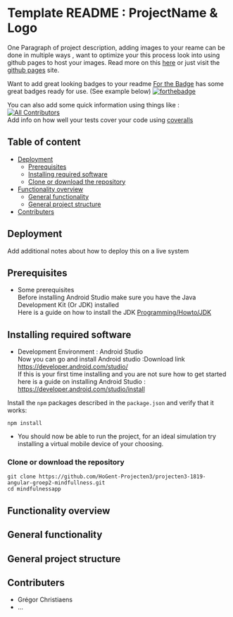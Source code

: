 # Template README : ProjectName & Logo

One Paragraph of project description, adding images to your reame can be done in multiple ways , want to optimize your this process look into using github pages to host your images. Read more on this [here](https://www.jefclaes.be/2012/04/add-images-to-github-readme.html) or just visit the [github pages](https://pages.github.com) site.

Want to add great looking badges to your readme [For the Badge](https://forthebadge.com) has some great badges ready for use. (See example below)
[![forthebadge](https://forthebadge.com/images/badges/built-for-android.svg)](https://forthebadge.com)

You can also add some quick information using things like :  
[![All Contributors](https://img.shields.io/badge/all_contributors-1-orange.svg?style=flat-square)](./CONTRIBUTORS.md)  
Add info on how well your tests cover your code using [coveralls](https://coveralls.io/)


## Table of content
- [Deployment](#Deployment)
    - [Prerequisites](#Prerequisites)
    - [Installing required software](#Installing-required-software)
    - [Clone or download the repository](#Clone-or-download-the-repository)
- [Functionality overview](#Functionality-overview)
    - [General functionality](#General-functionality)
    - [General project structure](#General-project-structure)
- [Contributers](#Contributers)

## Deployment

Add additional notes about how to deploy this on a live system

## Prerequisites
* Some prerequisites  
    Before installing Android Studio make sure you have the Java Development Kit (Or JDK) installed  
    Here is a guide on how to install the JDK [Programming/Howto/JDK](https://www3.ntu.edu.sg/home/ehchua/programming/howto/JDK_HowTo.html)

## Installing required software
* Development Environment : Android Studio  
    Now you can go and install Android studio :Download link https://developer.android.com/studio/  
    If this is your first time installing and you are not sure how to get started  
    here is a guide on installing Android Studio : https://developer.android.com/studio/install  

Install the `npm` packages described in the `package.json` and verify that it works:

```shell
npm install
```
* You should now be able to run the project, for an ideal simulation try installing a virtual mobile device of your choosing.

### Clone or download the repository

```shell
git clone https://github.com/HoGent-Projecten3/projecten3-1819-angular-groep2-mindfullness.git
cd mindfulnessapp
```
## Functionality overview
## General functionality
## General project structure

## Contributers
* Grégor Christiaens
* ...

